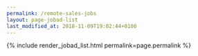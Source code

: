 ```yaml
---
permalink: /remote-sales-jobs
layout: page-jobad-list
last_modified_at: 2018-11-09T19:02:44+0100
---
```

{% include render_jobad_list.html permalink=page.permalink %}
